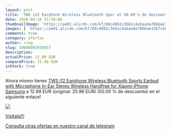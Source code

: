 ```yaml
---
layout: post
title: 'TWS i12 Earphone Wireless Bluetooth Spor al 50.00 % de descuento'
date: 2020-04-16 15:59:06
thumbnailImage: 'https://ae01.alicdn.com/kf/U6c4082c3b61c4abaada706bae15bfcb8Y/TWS-i12-Earphone-Wireless-Bluetooth-Sports-Earbud-with-Microphone-In-Ear-Stereo-Wireless-Handfree-for-Xiaomi.jpg_350x350._SL200_.jpg'
images: [ 'https://ae01.alicdn.com/kf/U6c4082c3b61c4abaada706bae15bfcb8Y/TWS-i12-Earphone-Wireless-Bluetooth-Sports-Earbud-with-Microphone-In-Ear-Stereo-Wireless-Handfree-for-Xiaomi.jpg_350x350._SL200_.jpg' ]
comments: true
category: ofertas
author: ring
slug: 10000003939057
description:
actualPrice: 12.99 EUR
comparePrice: 25.98 EUR
inStock: true
---
```


Ahora mismo tienes [TWS i12 Earphone Wireless Bluetooth Sports Earbud with Microphone In-Ear Stereo Wireless Handfree for Xiaomi iPhone Samsung](https://www.amazon.com/dp/10000003939057/?tag=redken08-20) a 12.99 EUR (original: 25.98 EUR) (50.00 %  de descuento) en el siguiente enlace!

[![](https://ae01.alicdn.com/kf/U6c4082c3b61c4abaada706bae15bfcb8Y/TWS-i12-Earphone-Wireless-Bluetooth-Sports-Earbud-with-Microphone-In-Ear-Stereo-Wireless-Handfree-for-Xiaomi.jpg_350x350._SL200_.jpg)](https://www.amazon.com/dp/10000003939057/?tag=redken08-20)

[Visítala!!!](https://www.amazon.com/dp/10000003939057/?tag=redken08-20)

[Consulta otras ofertas en nuestro canal de telegram](https://t.me/s/ofertas25)
